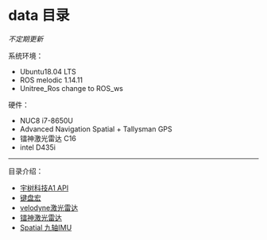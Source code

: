 # data 目录

*不定期更新*

系统环境： 
- Ubuntu18.04 LTS
- ROS melodic 1.14.11
- Unitree_Ros change to ROS_ws

硬件：
- NUC8 i7-8650U
- Advanced Navigation Spatial + Tallysman GPS
- 镭神激光雷达 C16
- intel D435i
----

目录介绍： 
* [宇树科技A1 API](API.md)   
* [键盘宏](keyboard.md)
* [velodyne激光雷达](Velodyne_16.md)
* [镭神激光雷达](lslidar_c16.md)
* [Spatial 九轴IMU](Spatial.md)




